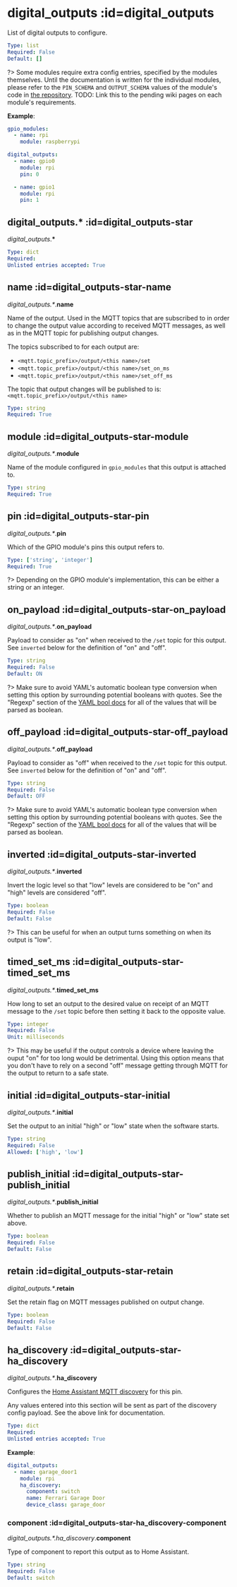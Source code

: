 
  

  

  

  

  

  

  

  

  

  

  

  

  

  

  

  

  

  

  

  

  

  

  

  

  

  

  

  

  

  

  

  

  

  

  

  

  

  

  

  

  

  

  

  

  

  

  

  

  

  

  

  

  

  

  

  

  

  

  

  

  

  

  

  

  

  

  
# digital_outputs :id=digital_outputs


List of digital outputs to configure.

```yaml
Type: list
Required: False
Default: []
```

?> Some modules require extra config entries, specified by the modules themselves.
Until the documentation is written for the individual modules, please refer to the
`PIN_SCHEMA` and `OUTPUT_SCHEMA` values of the module's code in
[the repository](https://github.com/flyte/pi-mqtt-gpio/tree/feature/asyncio/mqtt_io/modules).
TODO: Link this to the pending wiki pages on each module's requirements.

**Example**:

```yaml
gpio_modules:
  - name: rpi
    module: raspberrypi

digital_outputs:
  - name: gpio0
    module: rpi
    pin: 0

  - name: gpio1
    module: rpi
    pin: 1

```



  

  
## digital_outputs.* :id=digital_outputs-star
*digital_outputs*.**&ast;**



```yaml
Type: dict
Required: 
Unlisted entries accepted: True
```



  

  
## name :id=digital_outputs-star-name
*digital_outputs.&ast;*.**name**

Name of the output. Used in the MQTT topics that are subscribed to in order to
change the output value according to received MQTT messages, as well as in the
MQTT topic for publishing output changes.

The topics subscribed to for each output are:
- `<mqtt.topic_prefix>/output/<this name>/set`
- `<mqtt.topic_prefix>/output/<this name>/set_on_ms`
- `<mqtt.topic_prefix>/output/<this name>/set_off_ms`

The topic that output changes will be published to is:
`<mqtt.topic_prefix>/output/<this name>`


```yaml
Type: string
Required: True
```



  

  
## module :id=digital_outputs-star-module
*digital_outputs.&ast;*.**module**

Name of the module configured in `gpio_modules` that this output is attached to.


```yaml
Type: string
Required: True
```



  

  
## pin :id=digital_outputs-star-pin
*digital_outputs.&ast;*.**pin**

Which of the GPIO module's pins this output refers to.

```yaml
Type: ['string', 'integer']
Required: True
```

?> Depending on the GPIO module's implementation, this can be either a string
or an integer.


  

  
## on_payload :id=digital_outputs-star-on_payload
*digital_outputs.&ast;*.**on_payload**

Payload to consider as "on" when received to the `/set` topic for this output.
See `inverted` below for the definition of "on" and "off".


```yaml
Type: string
Required: False
Default: ON
```

?> Make sure to avoid YAML's automatic boolean type conversion when setting this
option by surrounding potential booleans with quotes.
See the "Regexp" section of the
[YAML bool docs](https://yaml.org/type/bool.html) for all of the values that
will be parsed as boolean.


  

  
## off_payload :id=digital_outputs-star-off_payload
*digital_outputs.&ast;*.**off_payload**

Payload to consider as "off" when received to the `/set` topic for this output.
See `inverted` below for the definition of "on" and "off".


```yaml
Type: string
Required: False
Default: OFF
```

?> Make sure to avoid YAML's automatic boolean type conversion when setting this
option by surrounding potential booleans with quotes.
See the "Regexp" section of the
[YAML bool docs](https://yaml.org/type/bool.html) for all of the values that
will be parsed as boolean.


  

  
## inverted :id=digital_outputs-star-inverted
*digital_outputs.&ast;*.**inverted**

Invert the logic level so that "low" levels are considered to be "on" and
"high" levels are considered "off".


```yaml
Type: boolean
Required: False
Default: False
```

?> This can be useful for when an output turns something on when its output is
"low".


  

  
## timed_set_ms :id=digital_outputs-star-timed_set_ms
*digital_outputs.&ast;*.**timed_set_ms**

How long to set an output to the desired value on receipt of an MQTT message
to the `/set` topic before then setting it back to the opposite value.


```yaml
Type: integer
Required: False
Unit: milliseconds
```

?> This may be useful if the output controls a device where leaving the ouput
"on" for too long would be detrimental. Using this option means that you don't
have to rely on a second "off" message getting through MQTT for the output to
return to a safe state.


  

  
## initial :id=digital_outputs-star-initial
*digital_outputs.&ast;*.**initial**

Set the output to an initial "high" or "low" state when the software starts.


```yaml
Type: string
Required: False
Allowed: ['high', 'low']
```



  

  
## publish_initial :id=digital_outputs-star-publish_initial
*digital_outputs.&ast;*.**publish_initial**

Whether to publish an MQTT message for the initial "high" or "low" state set
above.


```yaml
Type: boolean
Required: False
Default: False
```



  

  
## retain :id=digital_outputs-star-retain
*digital_outputs.&ast;*.**retain**

Set the retain flag on MQTT messages published on output change.

```yaml
Type: boolean
Required: False
Default: False
```



  

  
## ha_discovery :id=digital_outputs-star-ha_discovery
*digital_outputs.&ast;*.**ha_discovery**

Configures the
[Home Assistant MQTT discovery](https://www.home-assistant.io/docs/mqtt/discovery/)
for this pin.

Any values entered into this section will be sent as part of the discovery
config payload. See the above link for documentation.


```yaml
Type: dict
Required: 
Unlisted entries accepted: True
```


**Example**:

```yaml
digital_outputs:
  - name: garage_door1
    module: rpi
    ha_discovery:
      component: switch
      name: Ferrari Garage Door
      device_class: garage_door

```



  

  
### component :id=digital_outputs-star-ha_discovery-component
*digital_outputs.&ast;.ha_discovery*.**component**

Type of component to report this output as to Home Assistant.

```yaml
Type: string
Required: False
Default: switch
```



  

  

  

  

  

  

  

  

  

  

  

  

